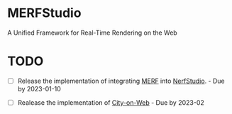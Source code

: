 # MERFStudio
A Unified Framework for Real-Time Rendering on the Web
# TODO 
- [ ] Release the implementation of integrating [MERF](https://merf42.github.io/) into [NerfStudio](https://github.com/nerfstudio-project/nerfstudio). - Due by 2023-01-10
- [ ] Realease the implementation of [City-on-Web](https://ustc3dv.github.io/City-on-Web/) - Due by 2023-02

